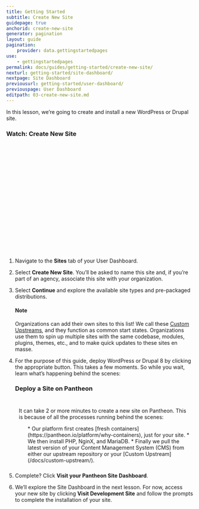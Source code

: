 ```yaml
---
title: Getting Started
subtitle: Create New Site
guidepage: true
anchorid: create-new-site
generator: pagination
layout: guide
pagination:
    provider: data.gettingstartedpages
use:
    - gettingstartedpages
permalink: docs/guides/getting-started/create-new-site/
nexturl: getting-started/site-dashboard/
nextpage: Site Dashboard
previousurl: getting-started/user-dashboard/
previouspage: User Dashboard
editpath: 03-create-new-site.md
---
```

In this lesson, we’re going to create and install a new WordPress or Drupal site.

<div class="panel panel-video panel-guide" id="accordion">
    <div class="panel-heading panel-video-heading">
        <a class="accordion-toggle panel-video-title collapsed" data-toggle="collapse" data-parent="#accordion" data-proofer-ignore data-target="#ssh-task"><h3 class="panel-title panel-video-title" style="cursor:pointer;"><span style="line-height:.9" class="glyphicons glyphicons-facetime-video"></span> Watch: Create New Site</h3></a>
      </div>
      <div id="ssh-task" class="collapse" style="padding:10px;">
        <script src="//fast.wistia.com/embed/medias/6fvbeowg58.jsonp" async></script><script src="//fast.wistia.com/assets/external/E-v1.js" async></script><div class="wistia_responsive_padding" style="padding:56.25% 0 0 0;position:relative;"><div class="wistia_responsive_wrapper" style="height:100%;left:0;position:absolute;top:0;width:100%;"><div class="wistia_embed wistia_async_6fvbeowg58 videoFoam=true" style="height:100%;width:100%">&nbsp;</div></div></div>
      </div>
    </div>

1. Navigate to the **<span class="glyphicons glyphicons-more-windows" aria-hidden="true"></span> Sites** tab of your User Dashboard.

2. Select **<span class="glyphicons glyphicons-plus" aria-hidden="true"></span> Create New Site**. You’ll be asked to name this site and, if you’re part of an agency, associate this site with your organization.

3. Select **Continue** and explore the available site types and pre-packaged distributions.

    <div class="alert alert-info">
    <h4 class="info">Note</h4>
    <p>Organizations can add their own sites to this list! We call these <a href="/docs/custom-upstream/">Custom Upstreams</a>, and they function as common start states. Organizations use them to spin up multiple sites with the same codebase, modules, plugins, themes, etc., and to make quick updates to these sites en masse.
    </p></div>

4. For the purpose of this guide, deploy WordPress or Drupal 8 by clicking the appropriate button. This takes a few moments. So while you wait, learn what’s happening behind the scenes:

    <div class="panel panel-video panel-guide" id="accordion">
      <div class="panel-heading panel-video-heading">
         <a class="accordion-toggle panel-video-title collapsed" data-toggle="collapse" data-parent="#accordion" data-proofer-ignore data-target="#understand-deploy"><h3 class="panel-title panel-video-title" style="cursor:pointer;"><span style="line-height:.9" class="glyphicons glyphicons-lightbulb"></span> Deploy a Site on Pantheon</h3></a>
       </div>
       <div id="understand-deploy" class="collapse" style="padding:10px;">
         <p markdown="1">It can take 2 or more minutes to create a new site on Pantheon. This is because of all the processes running behind the scenes:</p>
         <ul markdown="1">
         * Our platform first creates [fresh containers](https://pantheon.io/platform/why-containers), just for your site.
         * We then install PHP, NginX, and MariaDB.
         * Finally we pull the latest version of your Content Management System (CMS) from either our upstream repository or your [Custom Upstream](/docs/custom-upstream/).
         </ul>
       </div>
     </div>


5. Complete? Click **Visit your Pantheon Site Dashboard**.

6. We’ll explore the Site Dashboard in the next lesson. For now, access your new site by clicking **<span class="glyphicons glyphicons-new-window-alt" aria-hidden="true"></span> Visit Development Site** and follow the prompts to complete the installation of your site.
